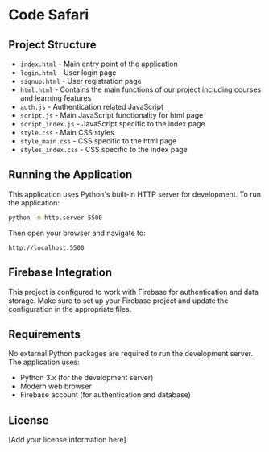 # Code Safari

## Project Structure

- `index.html` - Main entry point of the application
- `login.html` - User login page
- `signup.html` - User registration page
- `html.html` - Contains the main functions of our project including courses and learning features
- `auth.js` - Authentication related JavaScript
- `script.js` - Main JavaScript functionality for html page
- `script_index.js` - JavaScript specific to the index page
- `style.css` - Main CSS styles
- `style_main.css` - CSS specific to the html page
- `styles_index.css` - CSS specific to the index page

## Running the Application

This application uses Python's built-in HTTP server for development. To run the application:

```bash
python -m http.server 5500
```

Then open your browser and navigate to:
```
http://localhost:5500
```

## Firebase Integration

This project is configured to work with Firebase for authentication and data storage. Make sure to set up your Firebase project and update the configuration in the appropriate files.

## Requirements

No external Python packages are required to run the development server. The application uses:

- Python 3.x (for the development server)
- Modern web browser
- Firebase account (for authentication and database)

## License

[Add your license information here]